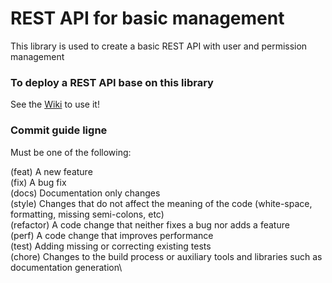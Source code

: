 # REST API for basic management
This library is used to create a basic REST API with user and permission management

### To deploy a REST API base on this library
See the [Wiki](https://github.com/CAUCA-9-1-1/management-api/wiki) to use it!

### Commit guide ligne
Must be one of the following:

(feat) A new feature\
(fix) A bug fix\
(docs) Documentation only changes\
(style) Changes that do not affect the meaning of the code (white-space, formatting, missing semi-colons, etc)\
(refactor) A code change that neither fixes a bug nor adds a feature\
(perf) A code change that improves performance\
(test) Adding missing or correcting existing tests\
(chore) Changes to the build process or auxiliary tools and libraries such as documentation generation\